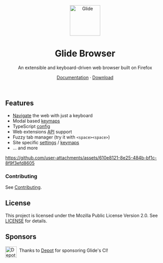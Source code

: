 <div align="center">
  <picture>
    <img src="src/glide/docs/logo.png" alt="Glide" width="96" height="96">
  </picture>

<h1>Glide Browser</h1>

<p>An extensible and keyboard-driven web browser built on Firefox</p>

<p>
    <a href="https://glide-browser.app">Documentation</a>
    ·
    <a href="https://glide-browser.app/#download">Download</a>
  </p>

<br>
</div>

## Features

- [Navigate](https://glide-browser.app/hints) the web with just a keyboard
- Modal based [keymaps](https://glide-browser.app/keys)
- TypeScript [config](https://glide-browser.app/config)
- Web extensions [API](https://glide-browser.app/extensions) support
- Fuzzy tab manager (try it with `<space><space>`)
- Site specific [settings](https://glide-browser.app/cookbook#set-a-pref-for-a-specific-website) / [keymaps](https://glide-browser.app/cookbook#override-a-keymap-for-a-specific-website)
- ... and more

https://github.com/user-attachments/assets/610e8121-8e25-484b-bf1c-8f9f3efd8605

### Contributing

See [Contributing](https://glide-browser.app/contributing).

## License

This project is licensed under the Mozilla Public License Version 2.0. See [LICENSE](LICENSE) for details.

## Sponsors

<p>
  <picture>
    <source media="(prefers-color-scheme: dark)" srcset="https://depot.dev/assets/brand/1693758816/depot-logo-horizontal-on-dark.svg" />
    <source media="(prefers-color-scheme: light)" srcset="https://depot.dev/assets/brand/1693758816/depot-logo-horizontal-on-light.svg" />
    <img
      alt="Depot logo"
      src="https://depot.dev/assets/brand/1693758816/depot-logo-horizontal-on-dark.svg"
      height="36"
      align="middle"
    />
  </picture>
  &nbsp;Thanks to <a href="https://depot.dev">Depot</a> for sponsoring Glide's CI!
</p>
